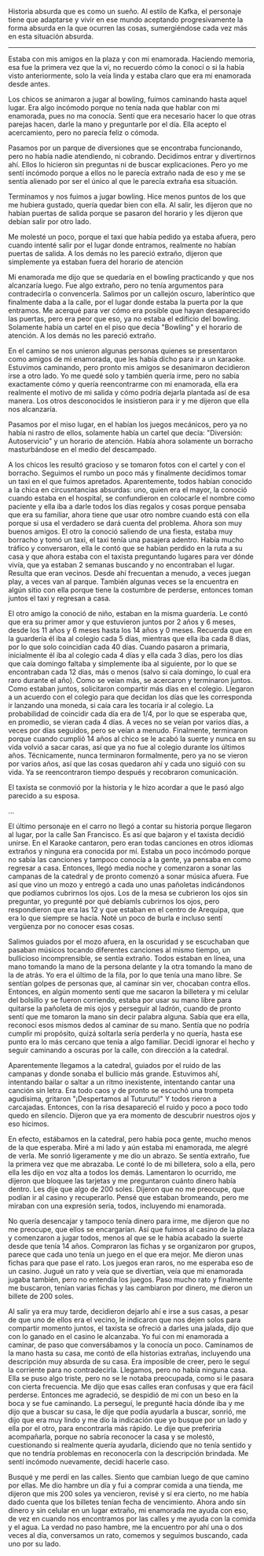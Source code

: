 Historia absurda que es como un sueño. Al estilo de Kafka, el personaje tiene que adaptarse y vivir en ese mundo aceptando progresivamente la forma absurda en la que ocurren las cosas, sumergiéndose cada vez más en esta situación absurda.

----

Estaba con mis amigos en la plaza y con mi enamorada. Haciendo memoria, esa fue la primera vez que la vi, no recuerdo cómo la conocí o si la había visto anteriormente, solo la veía linda y estaba claro que era mi enamorada desde antes.

Los chicos se animaron a jugar al bowling, fuimos caminando hasta aquel lugar. Era algo incómodo porque no tenía nada que hablar con mi enamorada, pues no ma conocía. Sentí que era necesario hacer lo que otras parejas hacen, darle la mano y preguntarle por el día. Ella acepto el acercamiento, pero no parecía feliz o cómoda.

Pasamos por un parque de diversiones que se encontraba funcionando, pero no había nadie atendiendo, ni cobrando. Decidimos entrar y divertirnos ahí. Ellos lo hicieron sin preguntas ni de buscar explicaciones. Pero yo me sentí incómodo porque a ellos no le parecía extraño nada de eso y me se sentía alienado por ser el único al que le parecía extraña esa situación.

Terminamos y nos fuimos a jugar bowling. Hice menos puntos de los que me hubiera gustado, quería quedar bien con ella. Al salir, les dijeron que no habían puertas de salida porque se pasaron del horario y les dijeron que debían salir por otro lado.

Me molesté un poco, porque el taxi que había pedido ya estaba afuera, pero cuando intenté salir por el lugar donde entramos, realmente no habían puertas de salida. A los demás no les pareció extraño, dijeron que simplemente ya estaban fuera del horario de atención

Mi enamorada me dijo que se quedaría en el bowling practicando y que nos alcanzaría luego. Fue algo extraño, pero no tenía argumentos para contradecirla o convencerla. Salimos por un callejón oscuro, laberíntico que finalmente daba a la calle, por el lugar donde estaba la puerta por la que entramos. Me acerqué para ver cómo era posible que hayan desaparecido las puertas, pero era peor que eso, ya no estaba el edificio del bowling. Solamente había un cartel en el piso que decía "Bowling" y el horario de atención. A los demás no les pareció extraño.

En el camino se nos unieron algunas personas quienes se presentaron como amigos de mi enamorada, que les había dicho para ir a un karaoke. Estuvimos caminando, pero pronto mis amigos se desanimaron decidieron irse a otro lado. Yo me quedé solo y también quería irme, pero no sabía exactamente cómo y quería reencontrarme con mi enamorada, ella era realmente el motivo de mi salida y cómo podría dejarla plantada así de esa manera. Los otros desconocidos le insistieron para ir y me dijeron que ella nos alcanzaría.

Pasamos por el miso lugar, en el habían los juegos mecánicos, pero ya no había ni rastro de ellos, solamente había un cartel que decía: "Diversión: Autoservicio" y un horario de atención. Había ahora solamente un borracho masturbándose en el medio del descampado.

A los chicos les resultó gracioso y se tomaron fotos con el cartel y con el borracho. Seguimos el rumbo un poco más y finalmente decidimos tomar un taxi en el que fuimos apretados. Aparentemente, todos habían conocido a la chica en circusntancias absurdas: uno, quien era el mayor, la conoció cuando estaba en el hospital, se confundieron en colocarle el nombre como paciente y ella iba a darle todos los días regalos y cosas porque pensaba que era su familiar, ahora tiene que usar otro nombre cuando está con ella porque si usa el verdadero se dará cuenta del problema. Ahora son muy buenos amigos. El otro la conoció saliendo de una fiesta, estaba muy borracho y tomó un taxi, el taxi tenía una pasajera adentro. Había mucho tráfico y conversaron, ella le contó que se habían perdido en la ruta a su casa y que ahora estaba con el taxista preguntando lugares para ver dónde vivía, que ya estaban 2 semanas buscando y no encontraban el lugar. Resulta que eran vecinos. Desde ahí frecuentan a menudo, a veces juegan play, a veces van al parque. También algunas veces se la encuentra en algún sitio con ella porque tiene la costumbre de perderse, entonces toman juntos el taxi y regresan a casa.

El otro amigo la conoció de niño, estaban en la misma guardería. Le contó que era su primer amor y que estuvieron juntos por 2 años y 6 meses, desde los 11 años y 6 meses hasta los 14 años y 0 meses. Recuerda que en la guardería él iba al colegio cada 5 días, mientras que ella iba cada 8 días, por lo que solo coincidían cada 40 días. Cuando pasaron a primaria, inicialmente él iba al colegio cada 4 días y ella cada 3 días, pero los días que caía domingo faltaba y simplemente iba al siguiente, por lo que se encontraban cada 12 días, más o menos (salvo si caía domingo, lo cual era raro durante el año). Como se veían más, se acercaron y terminaron juntos. Como estaban juntos, solicitaron compartir más días en el colegio. Llegaron a un acuerdo con el colegio para que decidan los días que les corresponda ir lanzando una moneda, si caía cara les tocaría ir al colegio. La probabilidad de coincidir cada día era de 1/4, por lo que se esperaba que, en promedio, se vieran cada 4 días. A veces no se veían por varios días, a veces por días seguidos, pero se veían a menudo. Finalmente, terminaron porque cuando cumplió 14 años al chico se le acabó la suerte y nunca en su vida volvió a sacar caras, así que ya no fue al colegio durante los últimos años. Técnicamente, nunca terminaron formalmente, pero ya no se vieron por varios años, así que las cosas quedaron ahí y cada uno siguió con su vida. Ya se reencontraron tiempo después y recobraron comunicación.

El taxista se conmovió por la historia y le hizo acordar a que le pasó algo parecido a su esposa.

...

El último personaje en el carro no llegó a contar su historia porque llegaron al lugar, por la calle San Francisco. Es así que bajaron y el taxista decidió unirse. En el Karaoke cantaron, pero eran todas canciones en otros idiomas extraños y ninguna era conocida por mí. Estaba un poco incómodo porque no sabía las canciones y tampoco conocía a la gente, ya pensaba en como regresar a casa. Entonces, llegó media noche y comenzaron a sonar las campanas de la catedral y de pronto comenzó a sonar música afuera. Fue así que vino un mozo y entregó a cada uno unas pañoletas indicándonos que podíamos cubrirnos los ojos. Los de la mesa se cubrieron los ojos sin preguntar, yo pregunté por qué debíamls cubrirnos los ojos, pero respondieron que era las 12 y que estaban en el centro de Arequipa, que era lo que siempre se hacía. Noté un poco de burla e incluso sentí vergüenza por no conocer esas cosas.

Salimos guiados por el mozo afuera, en la oscuridad y se escuchaban que pasaban músicos tocando diferentes canciones al mismo tiempo, un bullicioso incomprensible, se sentía extraño. Todos estaban en línea, una mano tomando la mano de la persona delante y la otra tomando la mano de la de atrás. Yo era el último de la fila, por lo que tenía una mano libre. Se sentían golpes de personas que, al caminar sin ver, chocaban contra ellos. Entonces, en algún momento sentí que me sacaron la billetera y mi celular del bolsillo y se fueron corriendo, estaba por usar su mano libre para quitarse la pañoleta de mis ojos y perseguir al ladrón, cuando de pronto sentí que me tomaron la mano sin decir palabra alguna. Sabía que era ella, reconocí esos mismos dedos al caminar de su mano. Sentía que no podría cumplir mi propósito, quizá soltarla sería perderla y no quería, hasta ese punto era lo más cercano que tenía a algo familiar. Decidí ignorar el hecho y seguir caminando a oscuras por la calle, con dirección a la catedral.

Aparentemente llegamos a la catedral, guiados por el ruido de las campanas y donde sonaba el bullicio más grande. Estuvimos ahí, intentando bailar o saltar a un ritmo inexistente, intentando cantar una canción sin letra. Era todo caos y de pronto se escuchó una trompeta agudísima, gritaron "¡Despertamos al Tuturutu!" Y todos rieron a carcajadas. Entonces, con la risa desapareció el ruido y poco a poco todo quedo en silencio. Dijeron que ya era momento de descubrir nuestros ojos y eso hicimos.

En efecto, estábamos en la catedral, pero había poca gente, mucho menos de la que esperaba. Miré a mi lado y aún estaba mi enamorada, me alegré de verla. Me sonrió ligeramente y me dio un abrazo. Se sentía extraño, fue la primera vez que me abrazaba. Le conté lo de mi billetera, solo a ella, pero ella les dijo en voz alta a todos los demás. Lamentaron lo ocurrido, me dijeron que bloquee las tarjetas y me preguntaron cuánto dinero había dentro. Les dije que algo de 200 soles. Dijeron que no me preocupe, que podían ir al casino y recuperarlo. Pensé que estaban bromeando, pero me miraban con una expresión seria, todos, incluyendo mi enamorada.

No quería desencajar y tampoco tenía dinero para irme, me dijeron que no me preocupe, que ellos se encargarían. Así que fuimos al casino de la plaza y comenzaron a jugar todos, menos al que se le había acabado la suerte desde que tenía 14 años. Compraron las fichas y se organizaron por grupos, parece que cada uno tenía un juego en el que era mejor. Me dieron unas fichas para que pase el rato. Los juegos eran raros, no me esperaba eso de un casino. Jugué un rato y veía que se divertían, veía que mi enamorada jugaba también, pero no entendía los juegos. Paso mucho rato y finalmente me buscaron, tenían varias fichas y las cambiaron por dinero, me dieron un billete de 200 soles.

Al salir ya era muy tarde, decidieron dejarlo ahí e irse a sus casas, a pesar de que uno de ellos era el vecino, le indicaron que nos dejen solos para compartir momento juntos, el taxista se ofreció a darles una jalada, dijo que con lo ganado en el casino le alcanzaba. Yo fui con mi enamorada a caminar, de paso que conversábamos y la conocía un poco. Caminamos de la mano hasta su casa, me contó de ella historias extrañas, incluyendo una descripción muy absurda de su casa. Era imposible de creer, pero le seguí la corriente para no contradecirla. Llegamos, pero no había ninguna casa. Ella se puso algo triste, pero no se le notaba preocupada, como si le pasara con cierta frecuencia. Me dijo que esas calles eran confusas y que era fácil perderse. Entonces me agradeció, se despidió de mi con un beso en la boca y se fue caminando. La perseguí, le pregunté hacia dónde iba y me dijo que a buscar su casa, le dije que podía ayudarla a buscar, sonrió, me dijo que era muy lindo y me dio la indicación que yo busque por un lado y ella por el otro, para encontrarla más rápido. Le dije que preferiría acompañarla, porque no sabría reconocer la casa y se molestó, cuestionando si realmente quería ayudarla, diciendo que no tenía sentido y que no tendría problemas en reconocerla con la descripción brindada. Me sentí incómodo nuevamente, decidí hacerle caso.

Busqué y me perdí en las calles. Siento que cambian luego de que camino por ellas. Me dio hambre un día y fui a comprar comida a una tienda, me dijeron que mis 200 soles ya vencieron, revisé y sí era cierto, no me había dado cuenta que los billetes tenían fecha de vencimiento. Ahora ando sin dinero y sin celular en un lugar extraño, mi enamorada me ayuda con eso, de vez en cuando nos encontramos por las calles y me ayuda con la comida y el agua. La verdad no paso hambre, me la encuentro por ahí una o dos veces al día, conversamos un rato, comemos y seguimos buscando, cada uno por su lado.
